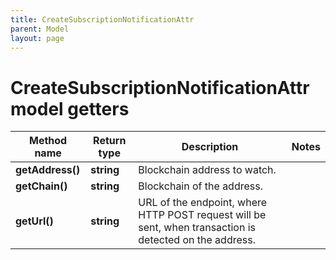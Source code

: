 ```yaml
---
title: CreateSubscriptionNotificationAttr
parent: Model
layout: page
---
```


# CreateSubscriptionNotificationAttr model getters

Method name | Return type | Description | Notes
------------ | ------------- | ------------- | -------------
**getAddress()** | **string** | Blockchain address to watch. |
**getChain()** | **string** | Blockchain of the address. |
**getUrl()** | **string** | URL of the endpoint, where HTTP POST request will be sent, when transaction is detected on the address. |

